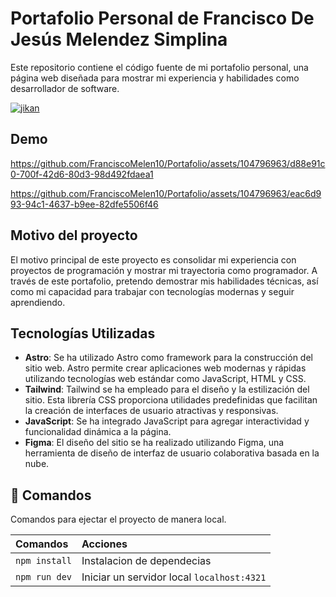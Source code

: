 # Portafolio Personal de Francisco De Jesús Melendez Simplina

Este repositorio contiene el código fuente de mi portafolio personal, una página web diseñada para mostrar mi experiencia y habilidades como desarrollador de software.

[![jikan](https://img.shields.io/badge/Figma-000?style=for-the-badge&logo=figma&logoColor=white)](https://www.figma.com/file/tFfL0pTBLL4VFBBoMJRAN8/Portafolio-Personal?type=design&node-id=0%3A1&mode=design&t=9jpP5ZcPSIRgD719-1)

## Demo

https://github.com/FranciscoMelen10/Portafolio/assets/104796963/d88e91c0-700f-42d6-80d3-98d492fdaea1

https://github.com/FranciscoMelen10/Portafolio/assets/104796963/eac6d993-94c1-4637-b9ee-82dfe5506f46

## Motivo del proyecto
El motivo principal de este proyecto es consolidar mi experiencia con proyectos de programación y mostrar mi trayectoria como programador. A través de este portafolio, pretendo demostrar mis habilidades técnicas, así como mi capacidad para trabajar con tecnologías modernas y seguir aprendiendo.

## Tecnologías Utilizadas
- **Astro**: Se ha utilizado Astro como framework para la construcción del sitio web. Astro permite crear aplicaciones web modernas y rápidas utilizando tecnologías web estándar como JavaScript, HTML y CSS.
- **Tailwind**: Tailwind se ha empleado para el diseño y la estilización del sitio. Esta librería CSS proporciona utilidades predefinidas que facilitan la creación de interfaces de usuario atractivas y responsivas.
- **JavaScript**: Se ha integrado JavaScript para agregar interactividad y funcionalidad dinámica a la página.
- **Figma**: El diseño del sitio se ha realizado utilizando Figma, una herramienta de diseño de interfaz de usuario colaborativa basada en la nube.

## 🧞 Comandos

Comandos para ejectar el proyecto de manera local. 

| Comandos                  | Acciones                                         |
| :------------------------ | :----------------------------------------------- |
| `npm install`             | Instalacion de dependecias                       |
| `npm run dev`             | Iniciar un servidor local `localhost:4321`       |


